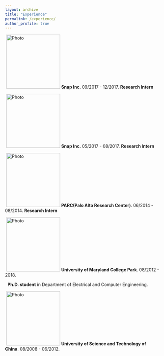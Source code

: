 ```yaml
---
layout: archive
title: "Experience"
permalink: /experience/
author_profile: true
---
```


<p align="left">
  <img src="https://hyxu2006.github.io/files/snap_img.png?raw=true" alt="Photo" style="height: 175px;"/> 
<b>Snap Inc.</b> 09/2017 - 12/2017. <b>Research Intern</b>
</p>

<p align="left">
  <img src="https://hyxu2006.github.io/files/snap_img.png?raw=true" alt="Photo" style="height: 175px;"/> 
<b>Snap Inc.</b> 05/2017 - 08/2017. <b>Research Intern</b>
</p>

<p align="left">
  <img src="https://hyxu2006.github.io/files/parc_img.jpg?raw=true" alt="Photo" style="height: 175px;"/> 
<b>PARC(Palo Alto Research Center)</b>. 06/2014 - 08/2014. <b>Research Intern</b>
</p>

<p align="left">
  <img src="https://hyxu2006.github.io/files/umd_img.png?raw=true" alt="Photo" style="height: 175px;"/> 
<b>University of Maryland College Park</b>. 08/2012 - 2018. 
</p>

<p align="left"> 
<b>Ph.D. student</b> in Department of Electrical and Computer Engineering. 
</p>


<p align="left">
  <img src="https://hyxu2006.github.io/files/ustc_img.png?raw=true" alt="Photo" style="height: 175px;"/> 
<b>University of Science and Technology of China</b>. 08/2008 - 06/2012. 
</p>
<!-- <b>Undergraduate</b> bachelor degree with major in Electrical Engineering and Information Science. -->

